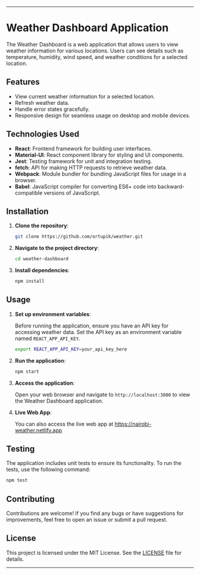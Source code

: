 
---

# Weather Dashboard Application

The Weather Dashboard is a web application that allows users to view weather information for various locations. Users can see details such as temperature, humidity, wind speed, and weather conditions for a selected location.

## Features

- View current weather information for a selected location.
- Refresh weather data.
- Handle error states gracefully.
- Responsive design for seamless usage on desktop and mobile devices.

## Technologies Used

- **React**: Frontend framework for building user interfaces.
- **Material-UI**: React component library for styling and UI components.
- **Jest**: Testing framework for unit and integration testing.
- **fetch**: API for making HTTP requests to retrieve weather data.
- **Webpack**: Module bundler for bundling JavaScript files for usage in a browser.
- **Babel**: JavaScript compiler for converting ES6+ code into backward-compatible versions of JavaScript.

## Installation

1. **Clone the repository**:

   ```bash
   git clone https://github.com/ortupik/weather.git
   ```

2. **Navigate to the project directory**:

   ```bash
   cd weather-dashboard
   ```

3. **Install dependencies**:

   ```bash
   npm install
   ```

## Usage

1. **Set up environment variables**:

   Before running the application, ensure you have an API key for accessing weather data. Set the API key as an environment variable named `REACT_APP_API_KEY`.

   ```bash
   export REACT_APP_API_KEY=your_api_key_here
   ```

2. **Run the application**:

   ```bash
   npm start
   ```

3. **Access the application**:

   Open your web browser and navigate to `http://localhost:3000` to view the Weather Dashboard application.

4. **Live Web App**:

   You can also access the live web app at https://nairobi-weather.netlify.app

## Testing

The application includes unit tests to ensure its functionality. To run the tests, use the following command:

```bash
npm test
```

## Contributing

Contributions are welcome! If you find any bugs or have suggestions for improvements, feel free to open an issue or submit a pull request.

## License

This project is licensed under the MIT License. See the [LICENSE](LICENSE) file for details.

---